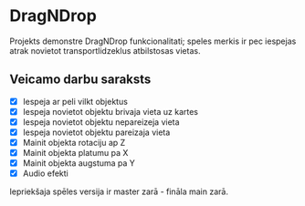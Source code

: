 # DragNDrop

Projekts demonstre DragNDrop funkcionalitati; speles merkis ir pec iespejas atrak novietot
transportlidzeklus atbilstosas vietas.

## Veicamo darbu saraksts
- [x] Iespeja ar peli vilkt objektus
- [x] Iespeja novietot objektu brivaja vieta uz kartes
- [x] Iespeja novietot objektu nepareizeja vieta
- [x] Iespeja novietot objektu pareizaja vieta
- [x] Mainit objekta rotaciju ap Z
- [x] Mainit objekta platumu pa X
- [x] Mainit objekta augstuma pa Y
- [x] Audio efekti

Iepriekšaja spēles versija ir master zarā - fināla main zarā.
